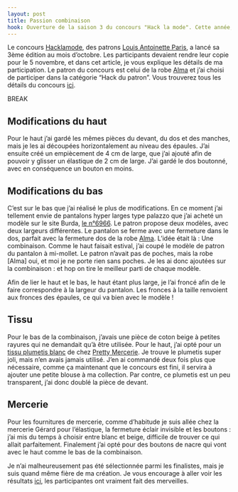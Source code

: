 ```yaml
---
layout: post
title: Passion combinaison
hook: Ouverture de la saison 3 du concours "Hack la mode". Cette année, je m'attaque à la transformation de la robe Alma de Louis Antoinette.
---
```


Le concours [Hacklamode][1], des patrons [Louis Antoinette Paris][2], a lancé sa 3ème édition au mois d’octobre. Les participants devaient rendre leur copie pour le 5 novembre, et dans cet article, je vous explique les détails de ma participation. Le patron du concours est celui de la robe [Alma][3] et j’ai choisi de participer dans la catégorie “Hack du patron”. Vous trouverez tous les détails du concours [ici][1].

BREAK

## Modifications du haut

Pour le haut j’ai gardé les mêmes pièces du devant, du dos et des manches, mais je les ai découpées horizontalement au niveau des épaules. J’ai ensuite créé un empiècement de 4 cm de large, que j’ai ajouté afin de pouvoir y glisser un élastique de 2 cm de large. J’ai gardé le dos boutonné, avec en conséquence un bouton en moins.

## Modifications du bas

C’est sur le bas que j’ai réalisé le plus de modifications. En ce moment j’ai tellement envie de pantalons hyper larges type palazzo que j’ai acheté un modèle sur le site Burda, [le n°6966][4]. Le patron propose deux modèles, avec deux largeurs différentes. Le pantalon se ferme avec une fermeture dans le dos, parfait avec la fermeture dos de la robe [Alma][3]. L’idée était là : Une combinaison.
Comme le haut faisait estival, j’ai coupé le modèle de patron du pantalon à mi-mollet. Le patron n’avait pas de poches, mais la robe [Alma] oui, et moi je ne porte rien sans poches. Je les ai donc ajoutées sur la combinaison : et hop on tire le meilleur parti de chaque modèle.

Afin de lier le haut et le bas, le haut étant plus large, je l’ai froncé afin de le faire correspondre à la largeur du pantalon. Les fronces à la taille renvoient aux fronces des épaules, ce qui va bien avec le modèle !


## Tissu

Pour le bas  de la combinaison, j’avais une pièce de coton beige à petites rayures  qui ne demandait qu’à être utilisée. Pour le haut, j’ai opté pour un [tissu plumetis blanc][5] de chez [Pretty Mercerie][6]. Je trouve le plumetis super joli, mais n’en avais jamais utilisé. J’en ai commandé deux fois plus que nécessaire, comme ça maintenant que le concours est fini, il servira à ajouter une petite blouse à ma collection. Par contre, ce plumetis est un peu transparent, j’ai donc doublé la pièce de devant.

## Mercerie

Pour les fournitures de mercerie, comme d’habitude je suis allée chez la mercerie Gérard pour l’élastique, la fermeture éclair invisible et les boutons : j’ai mis du temps à choisir entre blanc et beige, difficile de trouver ce qui allait parfaitement. Finalement j’ai opté pour des boutons de nacre qui vont avec le haut comme le bas de la combinaison.

Je n’ai malheureusement pas été sélectionnée parmi les finalistes, mais je suis quand même fière de ma création. Je vous encourage à aller voir les résultats [ici][7], les participantes ont vraiment fait des merveilles.


[1]:	https://www.louisantoinette.com/hacklamode.html
[2]:	https://www.louisantoinette.com/
[3]:	https://www.louisantoinette.com/patrons/robes-2/robe-alma-patron-1-html.html
[4]: 	http://amzn.to/2jmLW73
[5]:	https://prettymercerie.com/plumetis/4182-tissu-coton-plumetis-blanc.html
[6]:	https://prettymercerie.com/
[7]:	https://www.facebook.com/LouisAntoinetteParis/





